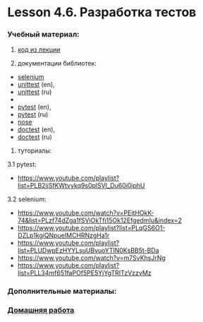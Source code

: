 # Lesson 4.6. Разработка тестов

### Учебный материал:
1. [код из лекции](https://replit.com/@InnaF/py70tests?v=1)

2. документации библиотек:
- [selenium](https://selenium-python.readthedocs.io/)
- [unittest](https://docs.python.org/3/library/unittest.html) (en), 
- [unittest](https://django.fun/ru/docs/python/3.10/library/unittest/) (ru)
- 
- [pytest](https://docs.pytest.org/en/7.2.x/) (en), 
- [pytest](https://django.fun/ru/docs/pytest/7.2/) (ru)
- [nose](https://nose.readthedocs.io/en/latest/)
- [doctest](https://docs.python.org/3/library/doctest.html) (en), 
- [doctest](https://django.fun/ru/docs/python/3.10/library/doctest/) (ru)

1. туториалы:

3.1 pytest:
- https://www.youtube.com/playlist?list=PLB2iiSfKWtvykq9s0plSVI_Du60i0iphU

3.2 selenium:
- https://www.youtube.com/watch?v=PEitHOkK-74&list=PLzf74dZga1fSViOkTfi15Ok12EfgedmIu&index=2
- https://www.youtube.com/playlist?list=PLqGS6O1-DZLp1kgiQNpueIMCHRNzgHa1r
- https://www.youtube.com/playlist?list=PLUDwpEzHYYLsuUBvuoYTlN0KsBB5t-BDa
- https://www.youtube.com/watch?v=m7SvKhsJrNg
- https://www.youtube.com/playlist?list=PLL34mf651faPOf5PE5YjYgTRITzVzzvMz

### Дополнительные материалы:

### [Домашняя работа](./HomeTask_4_6)

